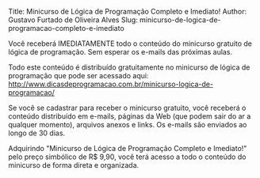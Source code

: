 Title: Minicurso de Lógica de Programação Completo e Imediato!
Author: Gustavo Furtado de Oliveira Alves
Slug: minicurso-de-logica-de-programacao-completo-e-imediato

Você receberá IMEDIATAMENTE todo o conteúdo do minicurso gratuito de
lógica de programação. Sem esperar os e-mails das próximas aulas.

Todo este conteúdo é distribuído gratuitamente no minicurso de lógica de
programação que pode ser acessado aqui:
http://www.dicasdeprogramacao.com.br/minicurso-logica-de-programacao/

Se você se cadastrar para receber o minicurso gratuito, você receberá o
conteúdo distribuído em e-mails, páginas da Web (que podem sair do ar a
qualquer momento), arquivos anexos e links. Os e-mails são enviados ao
longo de 30 dias.

Adquirindo "Minicurso de Lógica de Programação Completo e Imediato!"
pelo preço simbólico de R\$ 9,90, você terá acesso a todo o conteúdo do
minicurso de forma direta e organizada.
